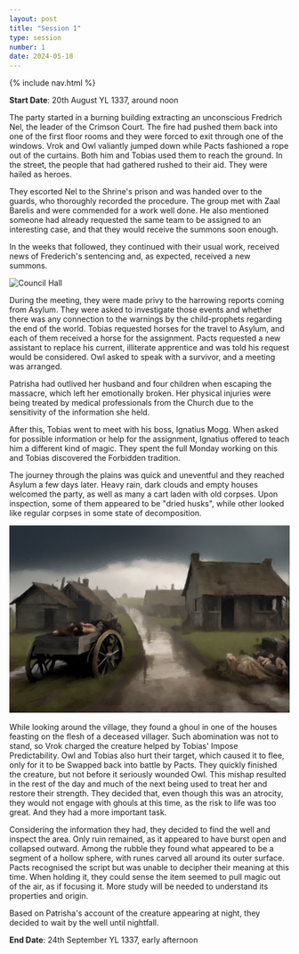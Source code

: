 ```yaml
---
layout: post
title: "Session 1"
type: session
number: 1
date: 2024-05-18
---
```


{% include nav.html %}

**Start Date**: 20th August YL 1337, around noon

The party started in a burning building extracting an unconscious Fredrich Nel, the leader of the Crimson Court. The fire had pushed them back into one of the first floor rooms and they were forced to exit through one of the windows. Vrok and Owl valiantly jumped down while Pacts fashioned a rope out of the curtains. Both him and Tobias used them to reach the ground. In the street, the people that had gathered rushed to their aid. They were hailed as heroes.

They escorted Nel to the Shrine's prison and was handed over to the guards, who thoroughly recorded the procedure. The group met with Zaal Barelis and were commended for a work well done. He also mentioned someone had already requested the same team to be assigned to an interesting case, and that they would receive the summons soon enough.

In the weeks that followed, they continued with their usual work, received news of Frederich's sentencing and, as expected, received a new summons.

![Council Hall](/session-reports/assets/images/art/council-hall.jpg)

During the meeting, they were made privy to the harrowing reports coming from Asylum. They were asked to investigate those events and whether there was any connection to the warnings by the child-prophets regarding the end of the world. Tobias requested horses for the travel to Asylum, and each of them received a horse for the assignment. Pacts requested a new assistant to replace his current, illiterate apprentice and was told his request would be considered. Owl asked to speak with a survivor, and a meeting was arranged.

Patrisha had outlived her husband and four children when escaping the massacre, which left her emotionally broken. Her physical injuries were being treated by medical professionals from the Church due to the sensitivity of the information she held.

After this, Tobias went to meet with his boss, Ignatius Mogg. When asked for possible information or help for the assignment, Ignatius offered to teach him a different kind of magic. They spent the full Monday working on this and Tobias discovered the Forbidden tradition.

The journey through the plains was quick and uneventful and they reached Asylum a few days later. Heavy rain, dark clouds and empty houses welcomed the party, as well as many a cart laden with old corpses. Upon inspection, some of them appeared to be "dried husks", while other looked like regular corpses in some state of decomposition.

![Asylum](/assets/images/art/asylum.jpg)

While looking around the village, they found a ghoul in one of the houses feasting on the flesh of a deceased villager. Such abomination was not to stand, so Vrok charged the creature helped by Tobias' Impose Predictability. Owl and Tobias also hurt their target, which caused it to flee, only for it to be Swapped back into battle by Pacts. They quickly finished the creature, but not before it seriously wounded Owl. This mishap resulted in the rest of the day and much of the next being used to treat her and restore their strength. They decided that, even though this was an atrocity, they would not engage with ghouls at this time, as the risk to life was too great. And they had a more important task.

Considering the information they had, they decided to find the well and inspect the area. Only ruin remained, as it appeared to have burst open and collapsed outward. Among the rubble they found what appeared to be a segment of a hollow sphere, with runes carved all around its outer surface. Pacts recognised the script but was unable to decipher their meaning at this time. When holding it, they could sense the item seemed to pull magic out of the air, as if focusing it. More study will be needed to understand its properties and origin.

Based on Patrisha's account of the creature appearing at night, they decided to wait by the well until nightfall.

**End Date**: 24th September YL 1337, early afternoon